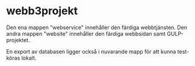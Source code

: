 # webb3projekt
Den ena mappen "webservice" innehåller den färdiga webbtjänsten.
Den andra mappen "website" innehåller den färdiga webbsidan samt GULP-projektet. 

En export av databasen ligger också i nuvarande mapp för att kunna test-köras lokalt.
